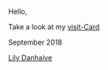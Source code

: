 
Hello,

Take a look at my [visit-Card](https://lilyda08.github.io/markdown-warm-up-html/)

September 2018

[Lily Danhaive](https://github.com/LilyDa08)
